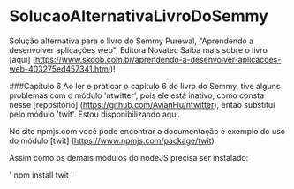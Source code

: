 # SolucaoAlternativaLivroDoSemmy
Solução alternativa para o livro do Semmy Purewal, "Aprendendo a desenvolver aplicações web", Editora Novatec
Saiba mais sobre o livro [aqui] (https://www.skoob.com.br/aprendendo-a-desenvolver-aplicacoes-web-403275ed457341.html)!

###Capítulo 6
Ao ler e praticar o capítulo 6 do livro do Semmy, tive alguns problemas com o módulo 'ntwitter', pois ele está inativo, como consta nesse [repositório] (https://github.com/AvianFlu/ntwitter), então substituí pelo módulo 'twit'. Estou disponibilizando aqui.

No site npmjs.com você pode encontrar a documentação e exemplo do uso do módulo [twit] (https://www.npmjs.com/package/twit).

Assim como os demais módulos do nodeJS precisa ser instalado:

' npm install twit '

